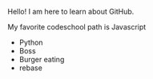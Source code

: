 Hello! I am here to learn about GitHub.

My favorite codeschool path is Javascript

* Python
* Boss
* Burger eating
* rebase
